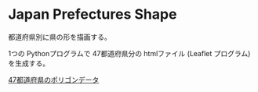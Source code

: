 Japan Prefectures Shape
===============

都道府県別に県の形を描画する。

1つの Pythonプログラムで
47都道府県分の htmlファイル (Leaflet プログラム)を生成する。


[47都道府県のポリゴンデータ](https://japonyol.net/editor/article/47-prefectures-geojson.html)

